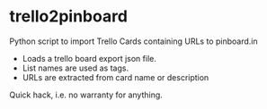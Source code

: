 # trello2pinboard
Python script to import Trello Cards containing URLs to pinboard.in   
- Loads a trello board export json file.
- List names are used as tags.
- URLs are extracted from card name or description

Quick hack, i.e. no warranty for anything.
